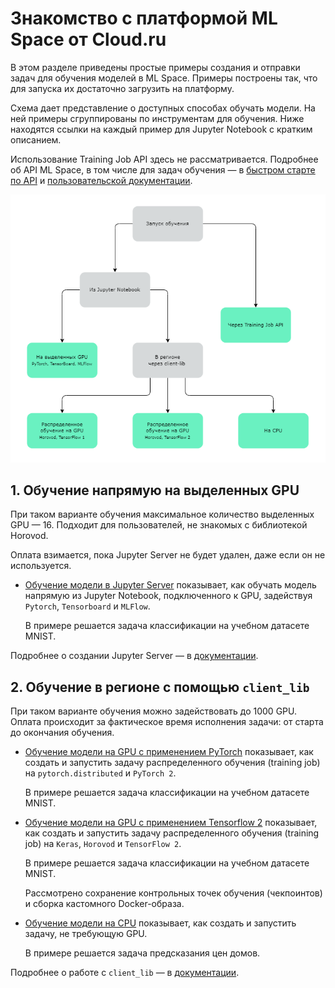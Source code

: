 # Знакомство с платформой ML Space от Cloud.ru

В этом разделе приведены простые примеры создания и отправки задач для обучения моделей в ML Space. Примеры построены так, что для запуска их достаточно загрузить на платформу.

Схема дает представление о доступных способах обучать модели. На ней примеры сгруппированы по инструментам для обучения. Ниже находятся ссылки на каждый пример для Jupyter Notebook с кратким описанием. 

Использование Training Job API здесь не рассматривается. Подробнее об API ML Space, в том числе для задач обучения — в [быстром старте по API](../public-api-example/ml_space_public_api.ipynb) и [пользовательской документации](https://cloud.ru/ru/docs/aicloud/mlspace/concepts/api.html).

![](../img/qs_training_types.png)

## 1. Обучение напрямую на выделенных GPU

При таком варианте обучения максимальное количество выделенных GPU — 16. Подходит для пользователей, не знакомых с библиотекой Horovod.

Оплата взимается, пока Jupyter Server не будет удален, даже если он не используется.

* [Обучение модели в Jupyter Server](notebooks_gpu) показывает, как обучать модель напрямую из Jupyter Notebook, подключенного к GPU, задействуя `Pytorch`, `Tensorboard` и `MLFlow`.

  В примере решается задача классификации на учебном датасете MNIST.

Подробнее о создании Jupyter Server — в [документации](https://cloud.ru/ru/docs/aicloud/mlspace/concepts/guides/guides__jupyter/environments__environments__jupyter-server__create-new-jupyter-server.html).

## 2. Обучение в регионе с помощью `client_lib` 

При таком варианте обучения можно задействовать до 1000 GPU. Оплата происходит за фактическое время исполнения задачи: от старта до окончания обучения.

* [Обучение модели на GPU с применением PyTorch](job_launch_pt) показывает, как создать и запустить задачу распределенного обучения (training job) на `pytorch.distributed` и `PyTorch 2`.

  В примере решается задача классификации на учебном датасете MNIST.

* [Обучение модели на GPU с применением Tensorflow 2](job_launch_tf2) показывает, как создать и запустить задачу распределенного обучения (training job) на `Keras`, `Horovod` и `TensorFlow 2`.

  В примере решается задача классификации на учебном датасете MNIST. 

  Рассмотрено сохранение контрольных точек обучения (чекпоинтов) и сборка кастомного Docker-образа.

* [Обучение модели на CPU](job_launch_cpu) показывает, как создать и запустить задачу, не требующую GPU.

  В примере решается задача предсказания цен домов.

Подробнее о работе с `client_lib` — в [документации](https://cloud.ru/ru/docs/aicloud/mlspace/concepts/client-lib.html).
